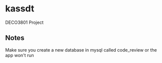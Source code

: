 kassdt
======

DECO3801 Project

Notes
-----

Make sure you create a new database in mysql called code_review or
the app won't run
